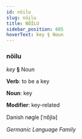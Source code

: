 ```yaml
---
id: nöilu
slug: nöilu
title: NÖİLU
sidebar_position: 685
hoverText: key § Noun
---
```


### nöilu

*key* **§** Noun

**Verb**: to be a key

**Noun**: key

**Modifier**: key-related

Danish nøgle [ˈnɒ̽jlə]

*Germanic Language Family*